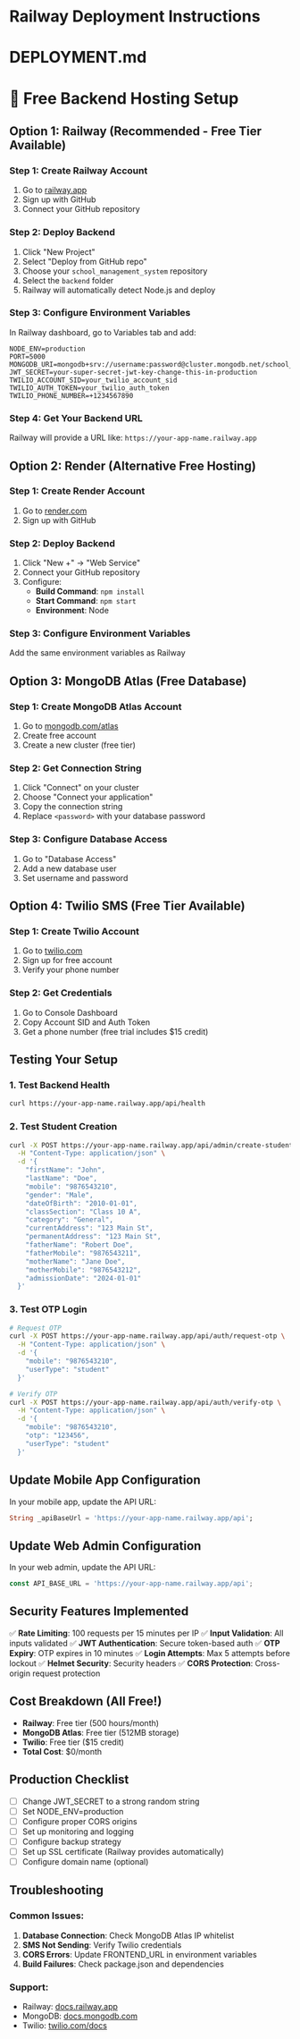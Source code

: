 # Railway Deployment Instructions
# DEPLOYMENT.md

# 🚀 Free Backend Hosting Setup

## Option 1: Railway (Recommended - Free Tier Available)

### Step 1: Create Railway Account
1. Go to [railway.app](https://railway.app)
2. Sign up with GitHub
3. Connect your GitHub repository

### Step 2: Deploy Backend
1. Click "New Project"
2. Select "Deploy from GitHub repo"
3. Choose your `school_management_system` repository
4. Select the `backend` folder
5. Railway will automatically detect Node.js and deploy

### Step 3: Configure Environment Variables
In Railway dashboard, go to Variables tab and add:

```
NODE_ENV=production
PORT=5000
MONGODB_URI=mongodb+srv://username:password@cluster.mongodb.net/school_management
JWT_SECRET=your-super-secret-jwt-key-change-this-in-production
TWILIO_ACCOUNT_SID=your_twilio_account_sid
TWILIO_AUTH_TOKEN=your_twilio_auth_token
TWILIO_PHONE_NUMBER=+1234567890
```

### Step 4: Get Your Backend URL
Railway will provide a URL like: `https://your-app-name.railway.app`

## Option 2: Render (Alternative Free Hosting)

### Step 1: Create Render Account
1. Go to [render.com](https://render.com)
2. Sign up with GitHub

### Step 2: Deploy Backend
1. Click "New +" → "Web Service"
2. Connect your GitHub repository
3. Configure:
   - **Build Command**: `npm install`
   - **Start Command**: `npm start`
   - **Environment**: Node

### Step 3: Configure Environment Variables
Add the same environment variables as Railway

## Option 3: MongoDB Atlas (Free Database)

### Step 1: Create MongoDB Atlas Account
1. Go to [mongodb.com/atlas](https://mongodb.com/atlas)
2. Create free account
3. Create a new cluster (free tier)

### Step 2: Get Connection String
1. Click "Connect" on your cluster
2. Choose "Connect your application"
3. Copy the connection string
4. Replace `<password>` with your database password

### Step 3: Configure Database Access
1. Go to "Database Access"
2. Add a new database user
3. Set username and password

## Option 4: Twilio SMS (Free Tier Available)

### Step 1: Create Twilio Account
1. Go to [twilio.com](https://twilio.com)
2. Sign up for free account
3. Verify your phone number

### Step 2: Get Credentials
1. Go to Console Dashboard
2. Copy Account SID and Auth Token
3. Get a phone number (free trial includes $15 credit)

## Testing Your Setup

### 1. Test Backend Health
```bash
curl https://your-app-name.railway.app/api/health
```

### 2. Test Student Creation
```bash
curl -X POST https://your-app-name.railway.app/api/admin/create-student \
  -H "Content-Type: application/json" \
  -d '{
    "firstName": "John",
    "lastName": "Doe",
    "mobile": "9876543210",
    "gender": "Male",
    "dateOfBirth": "2010-01-01",
    "classSection": "Class 10 A",
    "category": "General",
    "currentAddress": "123 Main St",
    "permanentAddress": "123 Main St",
    "fatherName": "Robert Doe",
    "fatherMobile": "9876543211",
    "motherName": "Jane Doe",
    "motherMobile": "9876543212",
    "admissionDate": "2024-01-01"
  }'
```

### 3. Test OTP Login
```bash
# Request OTP
curl -X POST https://your-app-name.railway.app/api/auth/request-otp \
  -H "Content-Type: application/json" \
  -d '{
    "mobile": "9876543210",
    "userType": "student"
  }'

# Verify OTP
curl -X POST https://your-app-name.railway.app/api/auth/verify-otp \
  -H "Content-Type: application/json" \
  -d '{
    "mobile": "9876543210",
    "otp": "123456",
    "userType": "student"
  }'
```

## Update Mobile App Configuration

In your mobile app, update the API URL:

```dart
String _apiBaseUrl = 'https://your-app-name.railway.app/api';
```

## Update Web Admin Configuration

In your web admin, update the API URL:

```javascript
const API_BASE_URL = 'https://your-app-name.railway.app/api';
```

## Security Features Implemented

✅ **Rate Limiting**: 100 requests per 15 minutes per IP
✅ **Input Validation**: All inputs validated
✅ **JWT Authentication**: Secure token-based auth
✅ **OTP Expiry**: OTP expires in 10 minutes
✅ **Login Attempts**: Max 5 attempts before lockout
✅ **Helmet Security**: Security headers
✅ **CORS Protection**: Cross-origin request protection

## Cost Breakdown (All Free!)

- **Railway**: Free tier (500 hours/month)
- **MongoDB Atlas**: Free tier (512MB storage)
- **Twilio**: Free tier ($15 credit)
- **Total Cost**: $0/month

## Production Checklist

- [ ] Change JWT_SECRET to a strong random string
- [ ] Set NODE_ENV=production
- [ ] Configure proper CORS origins
- [ ] Set up monitoring and logging
- [ ] Configure backup strategy
- [ ] Set up SSL certificate (Railway provides automatically)
- [ ] Configure domain name (optional)

## Troubleshooting

### Common Issues:
1. **Database Connection**: Check MongoDB Atlas IP whitelist
2. **SMS Not Sending**: Verify Twilio credentials
3. **CORS Errors**: Update FRONTEND_URL in environment variables
4. **Build Failures**: Check package.json and dependencies

### Support:
- Railway: [docs.railway.app](https://docs.railway.app)
- MongoDB: [docs.mongodb.com](https://docs.mongodb.com)
- Twilio: [twilio.com/docs](https://twilio.com/docs)
